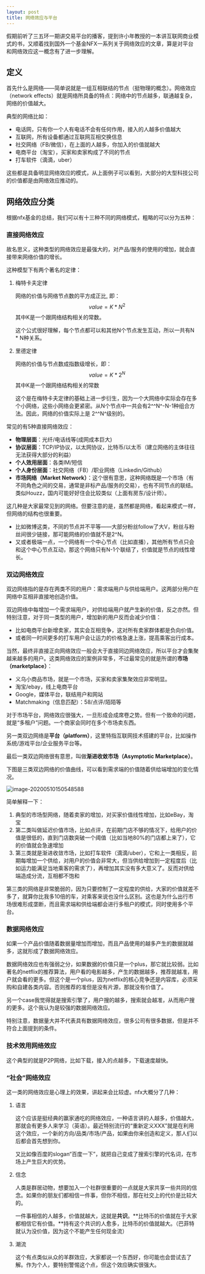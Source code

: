 ```yaml
---
layout: post
title: 网络效应与平台
---
```


假期前听了三五环一期讲交易平台的播客，提到许小年教授的一本讲互联网商业模式的书，又顺着找到国外一个基金NFX一系列关于网络效应的文章，算是对平台和网络效应这一概念有了进一步理解。

## 定义

首先什么是网络——简单说就是一组互相联结的节点（挺物理的概念）。网络效应（network effects）就是网络所具备的特点：网络中的节点越多，联通越复杂，网络的价值越大。

典型的网络比如：

* 电话网，只有你一个人有电话不会有任何作用，接入的人越多价值越大
* 互联网，所有设备都通过互联网互相交换信息
* 社交网络（FB/微信），在上面的人越多，你加入的价值就越大
* 电商平台（淘宝），买家和卖家构成了不同的节点
* 打车软件（滴滴，uber）

这些都是具备明显网络效应的模式，从上面例子可以看到，大部分的大型科技公司的价值都是由网络效应推动的。

## 网络效应分类

根据nfx基金的总结，我们可以有十三种不同的网络模式，粗略的可以分为五种：

### 直接网络效应

故名思义，这种类型的网络效应是最强大的，对产品/服务的使用的增加，就会直接带来网络价值的增长。

这种模型下有两个著名的定律：

1. 梅特卡夫定律

   网络的价值与网络节点数的平方成正比, 即：
   $$
   value = K * N^2
   $$
   其中K是一个跟网络结构相关的常数。

   这个公式很好理解，每个节点都可以和其他N个节点发生互动，所以一共有N * N种关系。

2. 里德定律

   网络的价值与节点数成指数级增长，即：
   $$
   value = K * 2^N
   $$
   其中K是一个跟网络结构相关的常数

   这个是在梅特卡夫定律的基础上进一步衍生，因为一个大网络中实际会存在多个小网络，这些小网络会更紧密。从N个节点中一共会有2^^N^-N-1种组合方法。因此，网络的价值实际上是 2^^N^级别的。

常见的有5种直接网络效应：

* **物理层面**：光纤/电话线等(成网成本巨大)
* **协议层面**：TCP/IP协议，以太网协议，比特币/以太币（建立网络的主体往往无法获得大部分的利益）
* **个人效用层面**：各类IM/短信
* **个人身份层面**：社交网络（FB）/职业网络（Linkedin/Github）
* **市场网络（Market Network）**：这个很有意思，这种网络既是一个市场（有不同角色之间的交易，通常是非标产品/服务的交易），也有不同节点的联结。类似Houzz，国内可能好好住会比较类似（上面有房东/设计师）。

这几种是大家最常见到的网络。但要注意的是，虽然都是网络，看起来模式一样，但网络的结构也很重要。

* 比如微博这类，不同的节点并不平等——大部分粉丝follow了大V，粉丝与粉丝间很少链接，那可能网络的价值就不是2^N。
* 又或者极端一点，一个网络有一个中心节点（比如直播），其他所有节点只会和这个中心节点互动，那这个网络只有N-1个联结了，价值就是节点的线性增长。

### 双边网络效应

双边网络指的是存在两类不同的用户：需求端用户与供给端用户。这两部分用户在网络中互相非直接地创造价值。

双边网络中每增加一个需求端用户，对供给端用户就产生新的价值，反之亦然。但特别注意，对于同一类型的用户，增加新的用户反而会减少价值：

* 比如电商平台新增卖家，其实会互相竞争，这对所有卖家群体都是负向价值。
* 或者同一时间更多的打车用户会让运力的价格急速上涨，提高乘客出行成本。

当然，最终非直接正向网络效应一般会大于直接同边网络效应，所以平台才会集聚越来越多的用户。这类网络效应的案例非常多，不过最常见的就是所谓的**市场（marketplace）**：

* 义乌小商品市场，就是一个市场，买家和卖家集聚效应非常明显。
* 淘宝/ebay，线上电商平台
* Google，媒体平台，联结用户和网站
* Matchmaking（信息匹配）：58/点评/陌陌等

对于市场平台，网络效应很强大，一旦形成会成席卷之势。但有一个致命的问题，就是“多租户”问题。一个商家会同时在多个市场卖东西。

另一类双边网络是**平台（platform）**，这里特指互联网技术搭建的平台，比如操作系统/游戏平台/企业服务平台等。

最后一类双边网络很有意思，叫做**渐进收敛市场（Asymptotic Marketplace）**。

下图是三类双边网络的价值曲线，可以看到需求端的价值随着供给端增加的变化情况。

![image-20200510150548588](https://tva1.sinaimg.cn/large/007S8ZIlly1gendbbfhtwj315o0d0gtc.jpg)

简单解释一下：

1. 典型的市场型网络，随着卖家的增加，对买家价值线性增加，比如eBay，淘宝
2. 第二类叫做延迟价值市场，比如点评，在前期门店不够的情况下，给用户的价值是很低的，直到门店数突破一个阈值（比如当地80%的门店都上来了），它的价值就会急速增加
3. 第三类就是渐进收敛市场，比如打车软件（滴滴/uber），它和上一类相反，前期每增加一个供给，对用户的价值会非常大，但当供给增加到一定程度后（比如运力能满足当地乘客的需求了），再增加其实没有多大意义了。反而对供给端造成分流，互相都不饱和

第三类的网络是非常脆弱的，因为只要控制了一定程度的供给，大家的价值就差不多了，就算你比我多10倍的车，对乘客来说也没什么区别。这也是为什么出行市场很难形成垄断，而且需求端和供给端都会进行多租户的模式，同时使用多个平台。

### 数据网络效应

如果一个产品价值随着数据量增加而增加，而且产品使用的越多产生的数据就越多，这就形成了数据网络效应。

数据网络效应也有强弱之分，如果数据的价值只是一个plus，那它就比较弱。比如著名的netflix的推荐算法，用户看的电影越多，产生的数据越多，推荐就越准，用户就会看的更多。但这个是一个plus，因为netflix的核心竞争还是内容库，必须采购和自建各类内容。否则推荐的准但是没有片源，那就没有价值了。

另一个case我觉得就是搜索引擎了，用户搜的越多，搜索就会越准，从而用户搜的更多。这个我认为是较强的数据网络效应。

特别注意，数据量大并不代表具有数据网络效应，很多公司有很多数据，但是并不符合上面提到的条件。

### 技术效用网络效应

这个典型的就是P2P网络，比如下载，接入的点越多，下载速度越快。

### “社会”网络效应

这一类的网络效应是心理上的效果，讲起来会比较虚。nfx大概分了几种：

1. 语言

   这个应该是挺经典的赢家通吃的网络效应，一种语言讲的人越多，价值越大，那就会有更多人来学习（英语）。最近特别流行的“重新定义XXX”就是在利用这个效应，一个新的方向/品类/市场/产品，如果由你来创造和定义，那人们以后都会首先想到你。

   又比如像百度的slogan“百度一下”，就把自己变成了搜索引擎的代名词，在市场上产生巨大的优势。

2. 信念

   人类是群居动物，想要加入一个社群很重要的一点就是大家共享一些共同的信念。如果你的朋友们都相信一件事，但你不相信，那在社交上的代价是比较大的。

   一件事相信的人越多，价值就越大，这就是**共识**。**比特币的价值就在于大家都相信它有价值。**持有这个共识的人愈多，比特币的价值就越大。（巴菲特就认为没价值，因为这个不能产生任何现金流）

3. 潮流

   这个有点类似从众的羊群效应，大家都说一个东西好，你可能也会尝试去了解。作为个人，要特别警惕这个点，但这个效应确实很强大。





